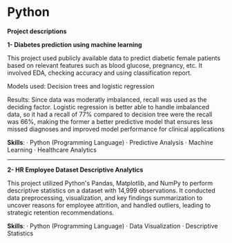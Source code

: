 # Python

**Project descriptions**

**1- Diabetes prediction using machine learning**

This project used publicly available data to predict diabetic female patients based on relevant features such as blood glucose, pregnancy, etc. It involved EDA, checking accuracy and using classification report. 

Models used: Decision trees and logistic regression 

Results: Since data was moderatly imbalanced, recall was used as the deciding factor. Logistic regression is better able to handle imbalanced data, so it had a recall of 77% compared to decision tree were the recall was 66%, making the former a better predictive model that ensures less missed diagnoses and improved model performance for clinical applications

**Skills**: · Python (Programming Language) · Predictive Analysis · Machine Learning · Healthcare Analytics

------------------------------------------------------------------------------------------------------------------------------------------------------------------------------

**2- HR Employee Dataset Descriptive Analytics**

This project utilized Python's Pandas, Matplotlib, and NumPy to perform descriptive statistics on a dataset with 14,999 observations. It conducted data preprocessing, visualization, and key findings summarization to uncover reasons for employee attrition, and handled outliers, leading to strategic retention recommendations.

**Skills**: · Python (Programming Language) · Data Visualization · Descriptive Statistics 






